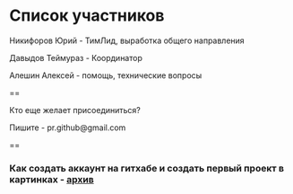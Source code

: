 Список участников
==


Никифоров Юрий   - ТимЛид, выработка общего направления

Давыдов Теймураз - Координатор

Алешин Алексей   - помощь, технические вопросы

==

Кто еще желает присоединиться?
<p>Пишите - pr.github@gmail.com

==

### Как создать аккаунт на гитхабе и создать первый проект в картинках - <a href="https://www.dropbox.com/s/93pisye26r1t6xj/%D0%90%D0%BA%D0%BA%D0%B0%D1%83%D0%BD%D1%82%20GIT.rar"> архив</a>
